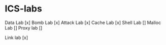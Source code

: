 # ICS-labs
Data Lab [x]
Bomb Lab [x]
Attack Lab [x]
Cache Lab [x]
Shell Lab []
Malloc Lab []
Proxy lab []

Link lab [x]
